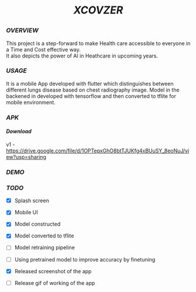 # <p align= "center"> *XCOVZER*</p>
### *OVERVIEW*
This project is a step-forward to make Health care accessible to everyone in a Time and Cost effective way. <br>
It also depicts the power of AI in Heathcare in upcoming years.<br>

### *USAGE*
It is a mobile App developed with flutter which distinguishes between different lungs disease based on chest radiography image. Model in the backened in developed with tensorflow and then converted to tflite for mobile environment.

### *APK*
#### *Download*
v1 - https://drive.google.com/file/d/1OPTepxGhO8btTJUKfg4xBUuSY_8eoNuJ/view?usp=sharing

### *DEMO*




### *TODO*
* [x] Splash screen 
* [x] Mobile UI
* [x] Model constructed
* [x] Model converted to tflite
* [ ] Model retraining pipeline
* [ ] Using pretrained model to improve accuracy by finetuning
* [x] Released screenshot of the app
* [ ] Release gif of working of the app

